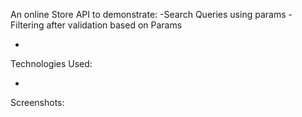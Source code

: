 An online Store API to demonstrate:
-Search Queries using params
-Filtering after validation based on Params

-

Technologies Used:

-

Screenshots:
